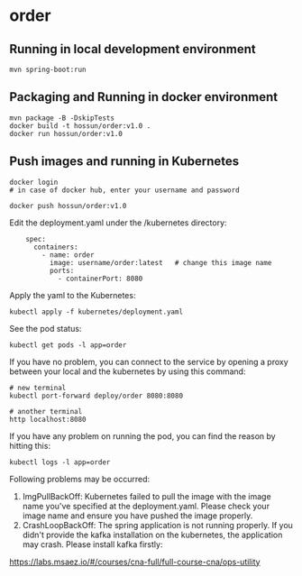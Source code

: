 # order

## Running in local development environment

```
mvn spring-boot:run
```

## Packaging and Running in docker environment

```
mvn package -B -DskipTests
docker build -t hossun/order:v1.0 .
docker run hossun/order:v1.0
```

## Push images and running in Kubernetes

```
docker login 
# in case of docker hub, enter your username and password

docker push hossun/order:v1.0
```

Edit the deployment.yaml under the /kubernetes directory:
```
    spec:
      containers:
        - name: order
          image: username/order:latest   # change this image name
          ports:
            - containerPort: 8080

```

Apply the yaml to the Kubernetes:
```
kubectl apply -f kubernetes/deployment.yaml
```

See the pod status:
```
kubectl get pods -l app=order
```

If you have no problem, you can connect to the service by opening a proxy between your local and the kubernetes by using this command:
```
# new terminal
kubectl port-forward deploy/order 8080:8080

# another terminal
http localhost:8080
```

If you have any problem on running the pod, you can find the reason by hitting this:
```
kubectl logs -l app=order
```

Following problems may be occurred:

1. ImgPullBackOff:  Kubernetes failed to pull the image with the image name you've specified at the deployment.yaml. Please check your image name and ensure you have pushed the image properly.
1. CrashLoopBackOff: The spring application is not running properly. If you didn't provide the kafka installation on the kubernetes, the application may crash. Please install kafka firstly:

https://labs.msaez.io/#/courses/cna-full/full-course-cna/ops-utility

